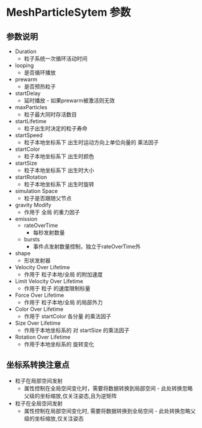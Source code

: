 # MeshParticleSytem 参数

## 参数说明

* Duration
  * 粒子系统一次循环活动时间
* looping
  * 是否循环播放
* prewarm
  * 是否预热粒子
* startDelay
  * 延时播放 - 如果prewarm被激活则无效
* maxParticles
  * 粒子最大同时存活数目
* startLifetime
  * 粒子出生时决定的粒子寿命
* startSpeed
  * 粒子本地坐标系下 出生时运动方向上单位向量的 乘法因子
* startColor
  * 粒子本地坐标系下 出生时颜色
* startSize
  * 粒子本地坐标系下 出生时大小
* startRotation
  * 粒子本地坐标系下 出生时旋转
* simulation Space
  * 粒子是否跟随父节点
* gravity Modify
  * 作用于 全局 的重力因子
* emission
  * rateOverTime
    * 每秒发射数量
  * bursts
    * 事件点发射数量控制，独立于rateOverTime外
* shape
  * 形状发射器
* Velocity Over Lifetime
  * 作用于 粒子本地/全局 的附加速度
* Limit Velocity Over Lifetime
  * 作用于 粒子 的速度限制标量
* Force Over Lifetime
  * 作用于 粒子本地/全局 的局部外力
* Color Over Lifetime
  * 作用于 startColor 各分量 的乘法因子
* Size Over Lifetime
  * 作用于本地坐标系的 对 startSize 的乘法因子
* Rotation Over Lifetime
  * 作用于本地坐标系的 旋转变化

## 坐标系转换注意点

* 粒子在局部空间发射
  * 属性控制在全局空间变化时，需要将数据转换到局部空间 - 此处转换忽略父级的坐标缩放,仅关注姿态,且为逆矩阵
* 粒子在全局空间发射
  * 属性控制在局部空间变化时, 需要将数据转换到全局空间 - 此处转换忽略父级的坐标缩放,仅关注姿态
